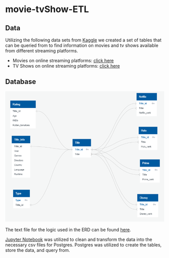 # movie-tvShow-ETL

## Data

Utilizing the following data sets from [Kaggle](https://www.kaggle.com/) we created a set of tables that can be queried from to find information on movies and tv shows available from different streaming platforms.

* Movies on online streaming platforms: [click here](https://www.kaggle.com/javagarm/movies-on-ott-platforms?select=MoviesOnStreamingPlatforms_updated.csv)
* TV Shows on online streaming platforms: [click here](https://www.kaggle.com/ruchi798/tv-shows-on-netflix-prime-video-hulu-and-disney?select=tv_shows.csv)

## Database

<div style='text-align:center'><img src='https://github.com/meielerol/movie-tvShow-ETL/blob/main/Images/StreamingPlatforms_Database_ERD.png' alt='Database ERD'></div>

The text file for the logic used in the ERD can be found [here](https://github.com/meielerol/movie-tvShow-ETL/blob/main/StreamingPlatforms_Database_ERD.txt).

[Jupyter Notebook](https://github.com/meielerol/movie-tvShow-ETL/blob/main/movies-tvShow-ETL.ipynb) was utilized to clean and transform the data into the necessary csv files for Postgres. Postgres was utilized to create the tables, store the data, and query from. 